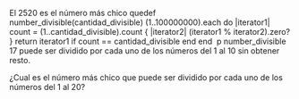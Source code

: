 El 2520 es el número más chico quedef number_divisible(cantidad_divisible)
  (1..100000000).each do |iterator1|
    count = (1..cantidad_divisible).count { |iterator2| (iterator1 % iterator2).zero? }
    return iterator1 if count == cantidad_divisible
  end
end
﻿
p number_divisible 17 puede ser dividido por cada uno de los números del 1
al 10 sin obtener resto. 

¿Cual es el número más chico que puede ser dividido por cada uno
de los números del 1 al 20?